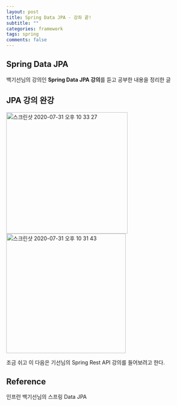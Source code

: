 ```yaml
---
layout: post
title: Spring Data JPA - 강좌 끝!
subtitle: ""
categories: framework
tags: spring
comments: false
---
```


## Spring Data JPA

백기선님의 강의인 **Spring Data JPA 강의**를 듣고 공부한 내용을 정리한 글

## JPA 강의 완강

<img width="322" alt="스크린샷 2020-07-31 오후 10 33 27" src="https://user-images.githubusercontent.com/43809168/89039942-dd931c80-d37d-11ea-9414-1a5520915fdd.png">

<img width="317" alt="스크린샷 2020-07-31 오후 10 31 43" src="https://user-images.githubusercontent.com/43809168/89039849-b50b2280-d37d-11ea-9d84-fc52ee7f010e.png">

조금 쉬고 이 다음은 기선님의 Spring Rest API 강의를 들어보려고 한다.

## Reference

인프런 백기선님의 스프링 Data JPA
